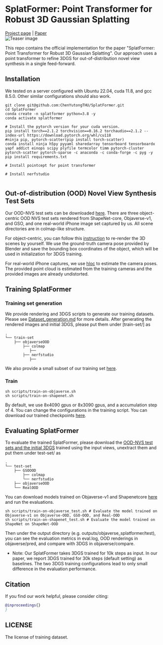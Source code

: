 # SplatFormer: Point Transformer for Robust 3D Gaussian Splatting
[Project page]() | [Paper]() <br>
![Teaser image](assets/teaser.png)

This repo contains the official implementation for the paper "SplatFormer: Point Transformer for Robust 3D Gaussian Splatting". Our approach uses a point transformer to refine 3DGS for out-of-distribution novel view synthesis in a single feed-forward.

## Installation
We tested on a server configured with Ubuntu 22.04, cuda 11.8, and gcc 8.5.0. Other similar configurations should also work.
```
git clone git@github.com:ChenYutongTHU/SplatFormer.git
cd SplatFormer
conda create -n splatformer python=3.8 -y
conda activate splatformer

# Install the pytorch version for your cuda version.
pip install torch==2.1.2 torchvision==0.16.2 torchaudio==2.1.2 --index-url https://download.pytorch.org/whl/cu118
#ninja pip, pytorch-scatter(pip install torch-scatter)
conda install ninja h5py pyyaml sharedarray tensorboard tensorboardx yapf addict einops scipy plyfile termcolor timm pytorch-cluster pytorch-scatter pytorch-sparse -c anaconda -c conda-forge -c pyg -y
pip install requirements.txt

# Install pointcept for point transformer

# Install nerfstudio


```

## Out-of-distribution (OOD) Novel View Synthesis Test Sets
Our OOD-NVS test sets can be downloaded [here](). There are three object-centric OOD NVS test sets rendered from ShapeNet-core, Objaverse-v1, and GSO, and one real-world iPhone image set captured by us. All scene directories are in colmap-like structure. 

For object-centric, you can follow this [instruction]() to re-render the 3D scenes by yourself. We use the ground-truth camera pose provided by Blender and save the bounding box coordinates of the object, which will be used in initialization for 3DGS training.

For real-world iPhone captures, we use [hloc](https://github.com/cvg/Hierarchical-Localization) to estimate the camera poses. The provided point cloud is estimated from the training cameras and the provided images are already undistorted.

## Training SplatFormer
### Training set generation 
We provide rendering and 3DGS scripts to generate our training datasets. Please see [Dataset_generation.md]() for more details.
After generating the rendered images and initial 3DGS, please put them under [train-set/] as 

    .
    └── train-set                    
        ├── objaverseOOD 
            ├── colmap
               ├── 
            ├── nerfstudio   
               ├──  
We also provide a small subset of our training set [here]().

### Train
```
sh scripts/train-on-objaverse.sh
sh scripts/train-on-shapenet.sh
```
By default, we use 8x4090 gpus or 8x3090 gpus, and a accumulation step of 4. You can change the configurations in the training script. You can download our trained checkpoints [here]().

## Evaluating SplatFormer
To evaluate the trained SplatFormer, please download the [OOD-NVS test sets and the initial 3DGS]() trained using the input views, unextract them and put them under test-set/ as 

    .
    └── test-set                    
        ├── GSOOOD  
            ├── colmap
            └── nerfstudio     
        ├── objaverseOOD         
        └── RealOOD                
You can download models trained on Objaverse-v1 and Shapenetcore [here]() and run the evaluations.
```
sh scripts/train-on-objaverse_test.sh # Evaluate the model trained on Objaverse-v1 on Objaverse-OOD, GSO-OOD, and Real-OOD
sh scripts/train-on-shapenet_test.sh # Evaluate the model trained on ShapeNet on ShapeNet-OOD
```
Then under the output directory (e.g. outputs/objaverse_splatformer/test), you can see the evaluation metrics in eval.log, OOD renderings in objaverse/pred, and compare with 3DGS in objaverse/compare.

* Note: Our SplatFormer takes 3DGS trained for 10k steps as input. In our paper, we report 3DGS trained for 30k steps (default setting) as baselines. The two 3DGS training configurations lead to only small difference in the evaluation performance.


## Citation
If you find our work helpful, please consider citing:
```bibtex
@inproceedings{}
}
```

## LICENSE
The license of training dataset.
